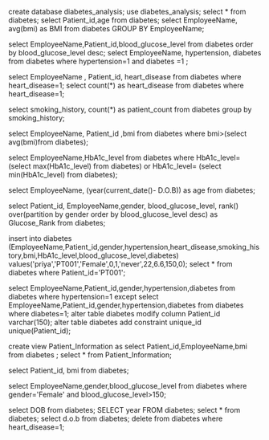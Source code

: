 create database diabetes_analysis;
use diabetes_analysis;
select * from diabetes;
select Patient_id,age from diabetes;
select EmployeeName, avg(bmi) as BMI 
from diabetes
 GROUP BY EmployeeName;
 
 select EmployeeName,Patient_id,blood_glucose_level from diabetes order by blood_glucose_level desc;
 select EmployeeName, hypertension, diabetes from diabetes where hypertension=1 and diabetes =1 ;
 
 select EmployeeName , Patient_id, heart_disease from diabetes where heart_disease=1;
 select count(*) as heart_disease from diabetes where heart_disease=1;
 
 select smoking_history, count(*) as patient_count from diabetes group by smoking_history;
 
 select EmployeeName, Patient_id ,bmi from diabetes where bmi>(select avg(bmi)from diabetes);
 
 select EmployeeName,HbA1c_level from diabetes where HbA1c_level=(select max(HbA1c_level) from diabetes) or HbA1c_level= (select min(HbA1c_level) from diabetes);
 
 select EmployeeName, (year(current_date()- D.O.B)) as age from diabetes;
 
 select Patient_id, EmployeeName,gender, blood_glucose_level, rank() over(partition by gender order by blood_glucose_level desc) as Glucose_Rank from diabetes;
 
 insert into diabetes (EmployeeName,Patient_id,gender,hypertension,heart_disease,smoking_history,bmi,HbA1c_level,blood_glucose_level,diabetes)
 values('priya','PT001','Female',0,1,'never',22,6.6,150,0); 
 select * from diabetes where Patient_id='PT001';
 
 select EmployeeName,Patient_id,gender,hypertension,diabetes from diabetes where hypertension=1
 except 
 select EmployeeName,Patient_id,gender,hypertension,diabetes from diabetes where diabetes=1;
 alter table diabetes modify column Patient_id varchar(150);
 alter table diabetes add constraint unique_id unique(Patient_id);
 
 create view Patient_Information as 
 select Patient_id,EmployeeName,bmi from diabetes ;
 select * from Patient_Information;
 
 select Patient_id, bmi from diabetes;
 
 select EmployeeName,gender,blood_glucose_level from diabetes where gender='Female' and blood_glucose_level>150;
 
 select DOB from diabetes;
 SELECT 
    year
FROM
    diabetes;
    select * from diabetes;
    select d.o.b from diabetes;
delete from diabetes where heart_disease=1;
